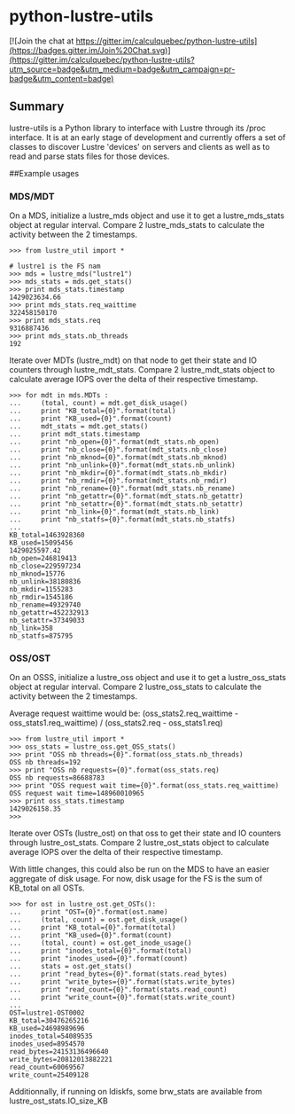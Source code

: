 # python-lustre-utils

[![Join the chat at https://gitter.im/calculquebec/python-lustre-utils](https://badges.gitter.im/Join%20Chat.svg)](https://gitter.im/calculquebec/python-lustre-utils?utm_source=badge&utm_medium=badge&utm_campaign=pr-badge&utm_content=badge)

## Summary
lustre-utils is a Python library to interface with Lustre through 
its /proc interface.  It is at an early stage of development and 
currently offers a set of classes to discover Lustre 'devices' on 
servers and clients as well as to read and parse stats files for 
those devices.

##Example usages

### MDS/MDT

On a MDS, initialize a lustre_mds object and use it to get a
lustre_mds_stats object at regular interval.  Compare 2 lustre_mds_stats
to calculate the activity between the 2 timestamps.

```
>>> from lustre_util import *

# lustre1 is the FS nam
>>> mds = lustre_mds("lustre1")
>>> mds_stats = mds.get_stats()
>>> print mds_stats.timestamp
1429023634.66
>>> print mds_stats.req_waittime
322458150170
>>> print mds_stats.req
9316887436
>>> print mds_stats.nb_threads
192
```

Iterate over MDTs (lustre_mdt) on that node to get their state and IO 
counters through lustre_mdt_stats. Compare 2 lustre_mdt_stats object 
to calculate average IOPS over the delta of their respective timestamp.
```
>>> for mdt in mds.MDTs :
...     (total, count) = mdt.get_disk_usage()
...     print "KB_total={0}".format(total)
...     print "KB_used={0}".format(count)
...     mdt_stats = mdt.get_stats()
...     print mdt_stats.timestamp
...     print "nb_open={0}".format(mdt_stats.nb_open)
...     print "nb_close={0}".format(mdt_stats.nb_close)
...     print "nb_mknod={0}".format(mdt_stats.nb_mknod)
...     print "nb_unlink={0}".format(mdt_stats.nb_unlink)
...     print "nb_mkdir={0}".format(mdt_stats.nb_mkdir)
...     print "nb_rmdir={0}".format(mdt_stats.nb_rmdir)
...     print "nb_rename={0}".format(mdt_stats.nb_rename)
...     print "nb_getattr={0}".format(mdt_stats.nb_getattr)
...     print "nb_setattr={0}".format(mdt_stats.nb_setattr)
...     print "nb_link={0}".format(mdt_stats.nb_link)
...     print "nb_statfs={0}".format(mdt_stats.nb_statfs)
...
KB_total=1463928360
KB_used=15095456
1429025597.42
nb_open=246819413
nb_close=229597234
nb_mknod=15776
nb_unlink=38180836
nb_mkdir=1155283
nb_rmdir=1545186
nb_rename=49329740
nb_getattr=452232913
nb_setattr=37349033
nb_link=358
nb_statfs=875795
```

### OSS/OST
On an OSSS, initialize a lustre_oss object and use it to get a
lustre_oss_stats object at regular interval.  Compare 2 lustre_oss_stats
to calculate the activity between the 2 timestamps.

Average request waittime would be:
(oss_stats2.req_waittime - oss_stats1.req_waittime) / (oss_stats2.req - oss_stats1.req)

```
>>> from lustre_util import *
>>> oss_stats = lustre_oss.get_OSS_stats()
>>> print "OSS nb threads={0}".format(oss_stats.nb_threads)
OSS nb threads=192
>>> print "OSS nb requests={0}".format(oss_stats.req)
OSS nb requests=86688783
>>> print "OSS request wait time={0}".format(oss_stats.req_waittime)
OSS request wait time=148960010965
>>> print oss_stats.timestamp
1429026158.35
>>>
```
Iterate over OSTs (lustre_ost) on that oss to get their state and IO 
counters through lustre_ost_stats. Compare 2 lustre_ost_stats object 
to calculate average IOPS over the delta of their respective timestamp.

With little changes, this could also be run on the MDS to have an easier 
aggregate of disk usage. For now, disk usage for the FS is the sum of 
KB_total on all OSTs.

```
>>> for ost in lustre_ost.get_OSTs():
...     print "OST={0}".format(ost.name)
...     (total, count) = ost.get_disk_usage()
...     print "KB_total={0}".format(total)
...     print "KB_used={0}".format(count)
...     (total, count) = ost.get_inode_usage()
...     print "inodes_total={0}".format(total)
...     print "inodes_used={0}".format(count)
...     stats = ost.get_stats()
...     print "read_bytes={0}".format(stats.read_bytes)
...     print "write_bytes={0}".format(stats.write_bytes)
...     print "read_count={0}".format(stats.read_count)
...     print "write_count={0}".format(stats.write_count)
...
OST=lustre1-OST0002
KB_total=30476265216
KB_used=24698989696
inodes_total=54089535
inodes_used=8954570
read_bytes=24153136496640
write_bytes=20812013882221
read_count=60069567
write_count=25409128
```
Additionnally, if running on ldiskfs, some brw_stats are available from
lustre_ost_stats.IO_size_KB


